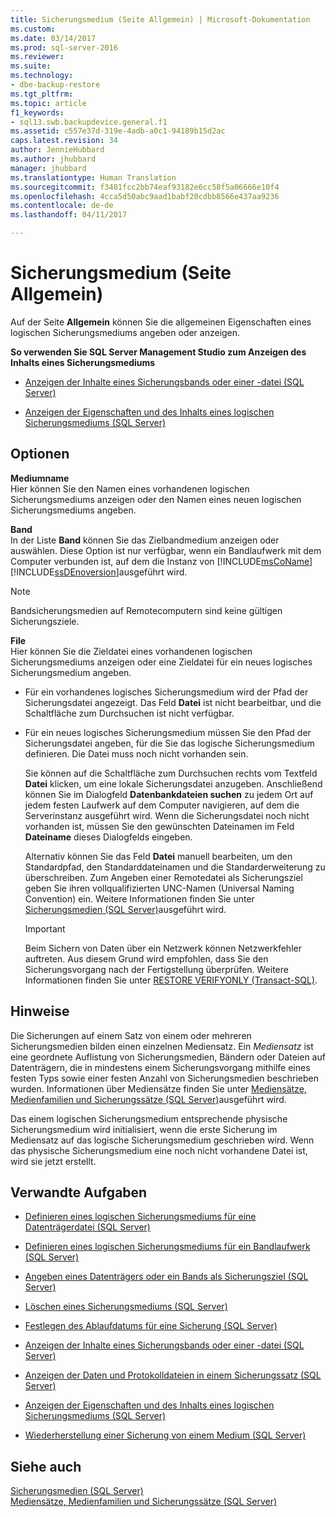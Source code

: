 ```yaml
---
title: Sicherungsmedium (Seite Allgemein) | Microsoft-Dokumentation
ms.custom: 
ms.date: 03/14/2017
ms.prod: sql-server-2016
ms.reviewer: 
ms.suite: 
ms.technology:
- dbe-backup-restore
ms.tgt_pltfrm: 
ms.topic: article
f1_keywords:
- sql13.swb.backupdevice.general.f1
ms.assetid: c557e37d-319e-4adb-a0c1-94189b15d2ac
caps.latest.revision: 34
author: JennieHubbard
ms.author: jhubbard
manager: jhubbard
ms.translationtype: Human Translation
ms.sourcegitcommit: f3481fcc2bb74eaf93182e6cc58f5a06666e10f4
ms.openlocfilehash: 4cca5d50abc9aad1babf20cdbb8566e437aa9236
ms.contentlocale: de-de
ms.lasthandoff: 04/11/2017

---
```

# <a name="backup-device-general-page"></a>Sicherungsmedium (Seite Allgemein)
  Auf der Seite **Allgemein** können Sie die allgemeinen Eigenschaften eines logischen Sicherungsmediums angeben oder anzeigen.  
  
 **So verwenden Sie SQL Server Management Studio zum Anzeigen des Inhalts eines Sicherungsmediums**  
  
-   [Anzeigen der Inhalte eines Sicherungsbands oder einer -datei &#40;SQL Server&#41;](../../relational-databases/backup-restore/view-the-contents-of-a-backup-tape-or-file-sql-server.md)  
  
-   [Anzeigen der Eigenschaften und des Inhalts eines logischen Sicherungsmediums &#40;SQL Server&#41;](../../relational-databases/backup-restore/view-the-properties-and-contents-of-a-logical-backup-device-sql-server.md)  
  
## <a name="options"></a>Optionen  
 **Mediumname**  
 Hier können Sie den Namen eines vorhandenen logischen Sicherungsmediums anzeigen oder den Namen eines neuen logischen Sicherungsmediums angeben.  
  
 **Band**  
 In der Liste **Band** können Sie das Zielbandmedium anzeigen oder auswählen. Diese Option ist nur verfügbar, wenn ein Bandlaufwerk mit dem Computer verbunden ist, auf dem die Instanz von [!INCLUDE[msCoName](../../includes/msconame-md.md)] [!INCLUDE[ssDEnoversion](../../includes/ssdenoversion-md.md)]ausgeführt wird.  
  
> [!NOTE]  
>  Bandsicherungsmedien auf Remotecomputern sind keine gültigen Sicherungsziele.  
  
 **File**  
 Hier können Sie die Zieldatei eines vorhandenen logischen Sicherungsmediums anzeigen oder eine Zieldatei für ein neues logisches Sicherungsmedium angeben.  
  
-   Für ein vorhandenes logisches Sicherungsmedium wird der Pfad der Sicherungsdatei angezeigt. Das Feld **Datei** ist nicht bearbeitbar, und die Schaltfläche zum Durchsuchen ist nicht verfügbar.  
  
-   Für ein neues logisches Sicherungsmedium müssen Sie den Pfad der Sicherungsdatei angeben, für die Sie das logische Sicherungsmedium definieren. Die Datei muss noch nicht vorhanden sein.  
  
     Sie können auf die Schaltfläche zum Durchsuchen rechts vom Textfeld **Datei** klicken, um eine lokale Sicherungsdatei anzugeben. Anschließend können Sie im Dialogfeld **Datenbankdateien suchen** zu jedem Ort auf jedem festen Laufwerk auf dem Computer navigieren, auf dem die Serverinstanz ausgeführt wird. Wenn die Sicherungsdatei noch nicht vorhanden ist, müssen Sie den gewünschten Dateinamen im Feld **Dateiname** dieses Dialogfelds eingeben.  
  
     Alternativ können Sie das Feld **Datei** manuell bearbeiten, um den Standardpfad, den Standarddateinamen und die Standarderweiterung zu überschreiben. Zum Angeben einer Remotedatei als Sicherungsziel geben Sie ihren vollqualifizierten UNC-Namen (Universal Naming Convention) ein. Weitere Informationen finden Sie unter [Sicherungsmedien &#40;SQL Server&#41;](../../relational-databases/backup-restore/backup-devices-sql-server.md)ausgeführt wird.  
  
    > [!IMPORTANT]  
    >  Beim Sichern von Daten über ein Netzwerk können Netzwerkfehler auftreten. Aus diesem Grund wird empfohlen, dass Sie den Sicherungsvorgang nach der Fertigstellung überprüfen. Weitere Informationen finden Sie unter [RESTORE VERIFYONLY &#40;Transact-SQL&#41;](../../t-sql/statements/restore-statements-verifyonly-transact-sql.md).  
  
## <a name="remarks"></a>Hinweise  
 Die Sicherungen auf einem Satz von einem oder mehreren Sicherungsmedien bilden einen einzelnen Mediensatz. Ein *Mediensatz* ist eine geordnete Auflistung von Sicherungsmedien, Bändern oder Dateien auf Datenträgern, die in mindestens einem Sicherungsvorgang mithilfe eines festen Typs sowie einer festen Anzahl von Sicherungsmedien beschrieben wurden. Informationen über Mediensätze finden Sie unter [Mediensätze, Medienfamilien und Sicherungssätze &#40;SQL Server&#41;](../../relational-databases/backup-restore/media-sets-media-families-and-backup-sets-sql-server.md)ausgeführt wird.  
  
 Das einem logischen Sicherungsmedium entsprechende physische Sicherungsmedium wird initialisiert, wenn die erste Sicherung im Mediensatz auf das logische Sicherungsmedium geschrieben wird. Wenn das physische Sicherungsmedium eine noch nicht vorhandene Datei ist, wird sie jetzt erstellt.  
  
##  <a name="RelatedTasks"></a> Verwandte Aufgaben  
  
-   [Definieren eines logischen Sicherungsmediums für eine Datenträgerdatei &#40;SQL Server&#41;](../../relational-databases/backup-restore/define-a-logical-backup-device-for-a-disk-file-sql-server.md)  
  
-   [Definieren eines logischen Sicherungsmediums für ein Bandlaufwerk &#40;SQL Server&#41;](../../relational-databases/backup-restore/define-a-logical-backup-device-for-a-tape-drive-sql-server.md)  
  
-   [Angeben eines Datenträgers oder ein Bands als Sicherungsziel &#40;SQL Server&#41;](../../relational-databases/backup-restore/specify-a-disk-or-tape-as-a-backup-destination-sql-server.md)  
  
-   [Löschen eines Sicherungsmediums &#40;SQL Server&#41;](../../relational-databases/backup-restore/delete-a-backup-device-sql-server.md)  
  
-   [Festlegen des Ablaufdatums für eine Sicherung &#40;SQL Server&#41;](../../relational-databases/backup-restore/set-the-expiration-date-on-a-backup-sql-server.md)  
  
-   [Anzeigen der Inhalte eines Sicherungsbands oder einer -datei &#40;SQL Server&#41;](../../relational-databases/backup-restore/view-the-contents-of-a-backup-tape-or-file-sql-server.md)  
  
-   [Anzeigen der Daten und Protokolldateien in einem Sicherungssatz &#40;SQL Server&#41;](../../relational-databases/backup-restore/view-the-data-and-log-files-in-a-backup-set-sql-server.md)  
  
-   [Anzeigen der Eigenschaften und des Inhalts eines logischen Sicherungsmediums &#40;SQL Server&#41;](../../relational-databases/backup-restore/view-the-properties-and-contents-of-a-logical-backup-device-sql-server.md)  
  
-   [Wiederherstellung einer Sicherung von einem Medium &#40;SQL Server&#41;](../../relational-databases/backup-restore/restore-a-backup-from-a-device-sql-server.md)  
  
## <a name="see-also"></a>Siehe auch  
 [Sicherungsmedien &#40;SQL Server&#41;](../../relational-databases/backup-restore/backup-devices-sql-server.md)   
 [Mediensätze, Medienfamilien und Sicherungssätze &#40;SQL Server&#41;](../../relational-databases/backup-restore/media-sets-media-families-and-backup-sets-sql-server.md)  
  
  
